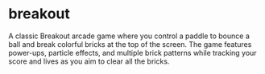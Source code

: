 # breakout
A classic Breakout arcade game where you control a paddle to bounce a ball and break colorful bricks at the top of the screen. The game features power-ups, particle effects, and multiple brick patterns while tracking your score and lives as you aim to clear all the bricks.
